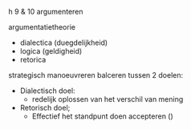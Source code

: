 h 9 & 10 argumenteren

argumentatietheorie
- dialectica (duegdelijkheid)
- logica (geldigheid)
- retorica


strategisch manoeuvreren
balceren tussen 2 doelen:
- Dialectisch doel:
	- redelijk oplossen van het verschil van mening
- Retorisch doel;
	- Effectief het standpunt doen accepteren
()




